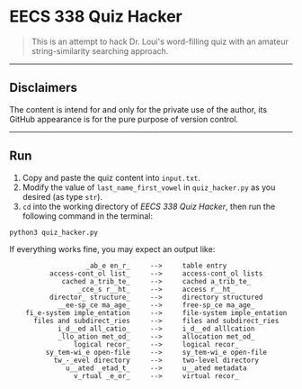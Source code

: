 # EECS 338 Quiz Hacker

> This is an attempt to hack Dr. Loui's word-filling quiz with an amateur string-similarity searching approach.

---

## Disclaimers

The content is intend for and only for the private use of the author, its GitHub appearance is for the pure purpose of version control.

---
## Run

1. Copy and paste the quiz content into `input.txt`.
2. Modify the value of `last_name_first_vowel` in `quiz_hacker.py` as you desired (as type `str`).
3. `cd` into the working directory of *EECS 338 Quiz Hacker*, then run the following command in the terminal:

```
python3 quiz_hacker.py
```

If everything works fine, you may expect an output like:
```
                   _ab_e en_r_     -->     table entry
          access-cont_ol list_     -->     access-cont_ol lists
             cached a_trib_te_     -->     cached a_trib_te_
                 _cce_s r__ht_     -->     access r__ht_
          director_ structure_     -->     directory structured
            __ee-sp_ce ma_age_     -->     free-sp_ce ma_age_
    fi_e-system imple_entation     -->     file-system imple_entation
      files and subdirect_ries     -->     files and subdirect_ries
            i_d__ed all_catio_     -->     i_d__ed alllcation
            _llo_ation met_od_     -->     allocation met_od_
                logical recor_     -->     logical recor_
         sy_tem-wi_e open-file     -->     sy_tem-wi_e open-file
           tw_-_evel directory     -->     two-level directory
              u__ated _etad_t_     -->     u__ated metadata
                v_rtual _e_or_     -->     virtual recor_
```